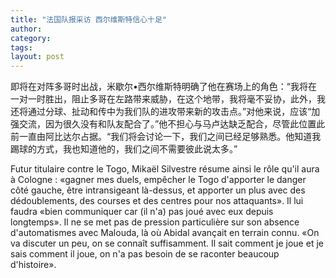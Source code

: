 ```yaml
---
title: "法国队报采访 西尔维斯特信心十足"
author:
category: 
tags: 
layout: post
---
```

即将在对阵多哥时出战，米歇尔•西尔维斯特明确了他在赛场上的角色：“我将在一对一时胜出，阻止多哥在左路带来威胁，在这个地带，我将毫不妥协，此外，我还将通过分球、扯动和传中为我们队的进攻带来新的攻击点。”对他来说，应该“加强交流，因为很久没有和队友配合了。”他不担心与马卢达缺乏配合，尽管此位置此前一直由阿比达尔占据。“我们将会讨论一下，我们之间已经足够熟悉。他知道我踢球的方式，我也知道他的，我们之间不需要彼此说太多。”

Futur titulaire contre le Togo, Mikaël Silvestre résume ainsi le rôle qu'il aura à Cologne : «gagner mes duels, empêcher le Togo d'apporter le danger côté gauche, être intransigeant là-dessus, et apporter un plus avec des dédoublements, des courses et des centres pour nos attaquants». Il lui faudra «bien communiquer car (il n'a) pas joué avec eux depuis longtemps». Il ne se met pas de pression particulière sur son absence d'automatismes avec Malouda, là où Abidal avançait en terrain connu. «On va discuter un peu, on se connaît suffisamment. Il sait comment je joue et je sais comment il joue, on n'a pas besoin de se raconter beaucoup d'histoire».

